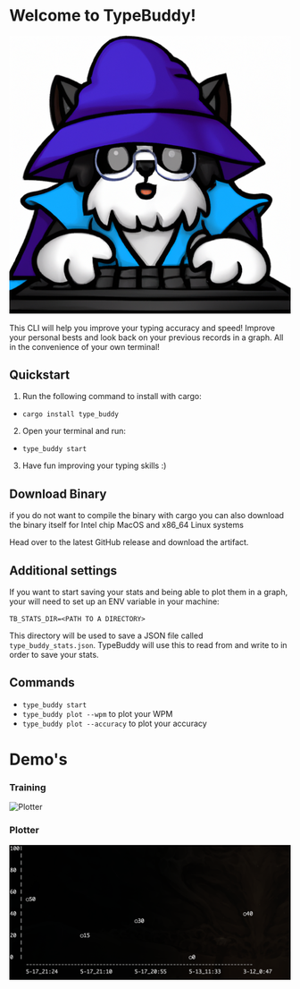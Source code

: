 # Welcome to TypeBuddy!
![TypeBuddy](./assets/typeBuddy.png)

This CLI will help you improve your typing accuracy and speed! 
Improve your personal bests and look back on your previous records in a graph. 
All in the convenience of your own terminal!

## Quickstart
1. Run the following command to install with cargo:
- `cargo install type_buddy`

2. Open your terminal and run:
- `type_buddy start`

3. Have fun improving your typing skills :)

## Download Binary
if you do not want to compile the binary with cargo you can also download the binary itself for
Intel chip MacOS and x86_64 Linux systems

Head over to the latest GitHub release and download the artifact.


 

## Additional settings
If you want to start saving your stats and being able to plot them in a graph, your will need to
set up an ENV variable in your machine: 

```
TB_STATS_DIR=<PATH TO A DIRECTORY>
```

This directory will be used to save a JSON file called `type_buddy_stats.json`. 
TypeBuddy will use this to read from and write to in order to save your stats.

## Commands
- `type_buddy start`
- `type_buddy plot --wpm` to plot your WPM
- `type_buddy plot --accuracy` to plot your accuracy

# Demo's
### Training
![Plotter](./assets/example.gif)
### Plotter
![Plotter](./assets/plotter.png)



